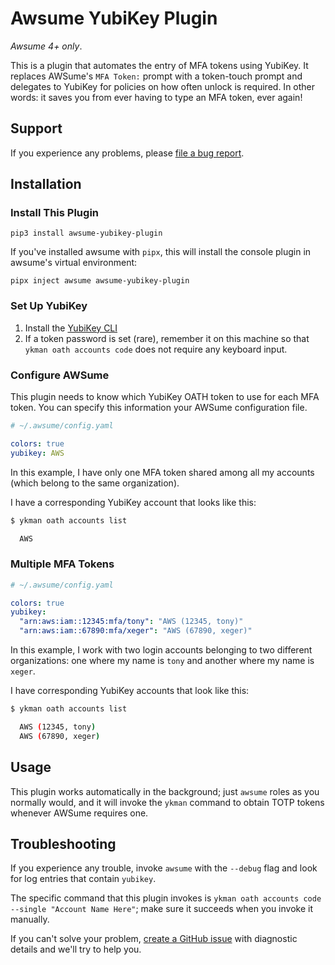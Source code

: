 # Awsume YubiKey Plugin

_Awsume 4+ only_.

This is a plugin that automates the entry of MFA tokens using YubiKey.
It replaces AWSume's `MFA Token:` prompt with a token-touch prompt and delegates to YubiKey for policies on how often unlock is required.
In other words: it saves you from ever having to type an MFA token, ever again!

## Support

If you experience any problems, please [file a bug report](https://github.com/xeger/awsume-yubikey-plugin/issues/new?assignees=xeger&template=bug_report.md).

## Installation

### Install This Plugin

```
pip3 install awsume-yubikey-plugin
```

If you've installed awsume with `pipx`, this will install the console plugin in awsume's virtual environment:

```
pipx inject awsume awsume-yubikey-plugin
```

### Set Up YubiKey

1. Install the [YubiKey CLI](https://docs.yubico.com/software/yubikey/tools/ykman/Install_ykman.html)
2. If a token password is set (rare), remember it on this machine so that `ykman oath accounts code` does not require any keyboard input.

### Configure AWSume

This plugin needs to know which YubiKey OATH token to use for each MFA token.
You can specify this information your AWSume configuration file.


```yaml
# ~/.awsume/config.yaml

colors: true
yubikey: AWS
```

In this example, I have only one MFA token shared among all my accounts (which belong to the same organization).

I have a corresponding YubiKey account that looks like this:

```sh
$ ykman oath accounts list

  AWS
```

### Multiple MFA Tokens

```yaml
# ~/.awsume/config.yaml

colors: true
yubikey:
  "arn:aws:iam::12345:mfa/tony": "AWS (12345, tony)"
  "arn:aws:iam::67890:mfa/xeger": "AWS (67890, xeger)"
```

In this example, I work with two login accounts belonging to two different organizations: one where my name is `tony` and another where my name is `xeger`.

I have corresponding YubiKey accounts that look like this:

```sh
$ ykman oath accounts list

  AWS (12345, tony)
  AWS (67890, xeger)
```

## Usage

This plugin works automatically in the background; just `awsume` roles as you normally would, and it will invoke the `ykman` command to obtain TOTP tokens whenever AWSume requires one.

## Troubleshooting

If you experience any trouble, invoke `awsume` with the `--debug` flag and look for log entries that contain `yubikey`.

The specific command that this plugin invokes is `ykman oath accounts code --single "Account Name Here"`; make sure it succeeds when you invoke it manually.

If you can't solve your problem, [create a GitHub issue](https://github.com/xeger/awsume-yubikey-plugin/issues/new) with diagnostic details and we'll try to help you.

